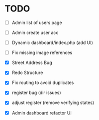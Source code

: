 # TODO
- [ ] Admin list of users page
- [ ] Admin create user acc
- [ ] Dynamic dashboard/index.php (add UI)
- [ ] Fix missing image references 
- [x] Street Address Bug
- [x] Redo Structure
- [x] Fix routing to avoid duplicates
- [x] register bug (dir issues)
- [x] adjust register (remove verifying states)
- [x] Admin dashboard refactor UI


